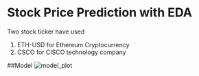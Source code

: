 # Stock Price Prediction with EDA
Two stock ticker have used
1. ETH-USD for Ethereum Cryptocurrency 
2. CSCO for CISCO technology company

##Model
![model_plot](https://github.com/kowshik14/ML-Project/assets/97826581/86e0f402-5813-4296-8b7e-8c94394fe790)

